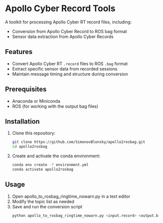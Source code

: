 # Apollo Cyber Record Tools

A toolkit for processing Apollo Cyber RT record files, including:
- Conversion from Apollo Cyber Record to ROS bag format
- Sensor data extraction from Apollo Cyber Records

## Features

- Convert Apollo Cyber RT `.record` files to ROS `.bag` format
- Extract specific sensor data from recorded sessions
- Maintain message timing and structure during conversion

## Prerequisites

- Anaconda or Miniconda
- ROS (for working with the output bag files)

## Installation

1. Clone this repository:
   ```bash
   git clone https://github.com/SimonovBlonsky/apollo2rosbag.git
   cd apollo2rosbag
   
2. Create and activate the conda environment:
   ```bash
   conda env create -f environment.yml
   conda activate apollo2rosbag
   
## Usage
1. Open apollo_to_rosbag_ringtime_nowarn.py in a text editor
2. Modify the topic list as needed
3. Save and run the conversion script
   ```bash
   python apollo_to_rosbag_ringtime_nowarn.py <input.record> <output.bag>
